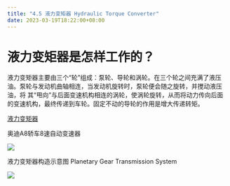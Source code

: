 ```yaml
---
title: "4.5 液力变矩器 Hydraulic Torque Converter"
date: 2023-03-19T18:22:00+08:00
---
```


# 液力变矩器是怎样工作的？

液力变矩器主要由三个“轮”组成：泵轮、导轮和涡轮。在三个轮之间充满了液压油。泵轮与发动机曲轴相连，当发动机旋转时，泵轮便会随之旋转，并搅动液压油，将
其“甩向”与后面变速机构相连的涡轮，使涡轮旋转，从而将动力传向后面的变速机构，最终传递到车轮。固定不动的导轮的作用是增大传递转矩。

[液力变矩器](http://v.youku.com/v_show/id_XMTY5NTA4MTk2OA==.html)

奥迪A8轿车8速自动变速器

![](https://res.weread.qq.com/wrepub/epub_26688761_206)

液力变矩器构造示意图 Planetary Gear Transmission System

![](https://res.weread.qq.com/wrepub/epub_26688761_207)
